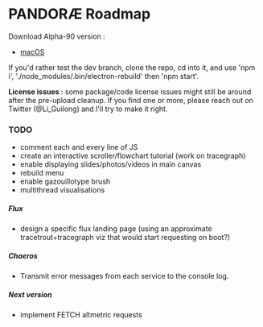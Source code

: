 # PANDORÆ Roadmap

Download Alpha-90 version :
- [macOS](https://anthropos-ecosystems.com/pandorae/PANDORAE-macOS.zip)

If you'd rather test the dev branch, clone the repo, cd into it, and use 'npm i', './node_modules/.bin/electron-rebuild' then 'npm start'.

**License issues :** some package/code license issues might still be around after the pre-upload cleanup. If you find one or more, please reach out on Twitter (@Li_Guilong) and I'll try to make it right.

### TODO
- comment each and every line of JS
- create an interactive scroller/flowchart tutorial (work on tracegraph)
- enable displaying slides/photos/videos in main canvas
- rebuild menu
- enable gazouillotype brush
- multithread visualisations

##### Flux
- design a specific flux landing page (using an approximate tracetrout+tracegraph viz that would start requesting on boot?)

##### Chaeros
- Transmit error messages from each service to the console log.

##### Next version
- implement FETCH altmetric requests
